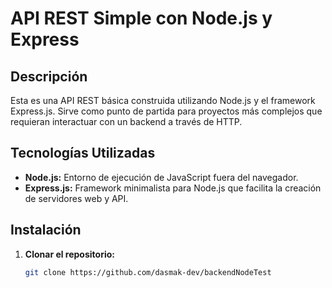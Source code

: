 # API REST Simple con Node.js y Express

## Descripción

Esta es una API REST básica construida utilizando Node.js y el framework Express.js. Sirve como punto de partida para proyectos más complejos que requieran interactuar con un backend a través de HTTP.

## Tecnologías Utilizadas

* **Node.js:** Entorno de ejecución de JavaScript fuera del navegador.
* **Express.js:** Framework minimalista para Node.js que facilita la creación de servidores web y API.

## Instalación

1. **Clonar el repositorio:**
   ```bash
   git clone https://github.com/dasmak-dev/backendNodeTest

